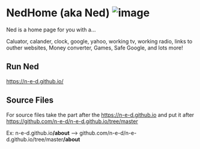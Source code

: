 # NedHome (aka Ned) ![image](https://img.shields.io/badge/Made-with%20care-brightgreen.svg)

Ned is a home page for you with a...

Caluator, calander, clock, google, yahoo, working tv, working radio,
links to outher websites, Money converter, Games, Safe Google, and lots more!

## Run Ned
https://n-e-d.github.io/

## Source Files
For source files take the part after the https://n-e-d.github.io and put it after https://github.com/n-e-d/n-e-d.github.io/tree/master

Ex:
n-e-d.github.io<b>/about</b> --> github.com/n-e-d/n-e-d.github.io/tree/master<b>/about</b>
